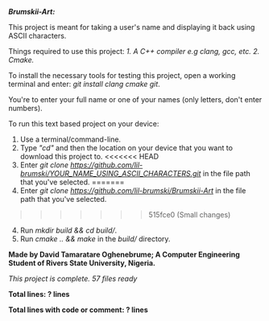 *__Brumskii-Art:__*

This project is meant for taking a user's name and displaying it back using ASCII characters.

Things required to use this project: 
*1. A C++ compiler e.g clang, gcc, etc.*
*2. Cmake.*

To install the necessary tools for testing this project, open a working terminal and enter: *git install clang cmake git*.

You're to enter your full name or one of your names (only letters, don't enter numbers).

To run this text based project on your device:
1. Use a terminal/command-line.
2. Type *"cd"* and then the location on your device that you want to download this project to.
<<<<<<< HEAD
3. Enter *git clone https://github.com/lil-brumski/YOUR_NAME_USING_ASCII_CHARACTERS.git* in the file path that you've selected.
=======
3. Enter *git clone https://github.com/lil-brumski/Brumskii-Art* in the file path that you've selected.
>>>>>>> 515fce0 (Small changes)
4. Run *mkdir build && cd build/*.
5. Run *cmake .. && make* in the *build/* directory.

__Made by David Tamaratare Oghenebrume;
A Computer Engineering Student of Rivers State University, Nigeria.__

*This project is complete. 57 files ready*


__Total lines: ? lines__

__Total lines with code or comment: ? lines__